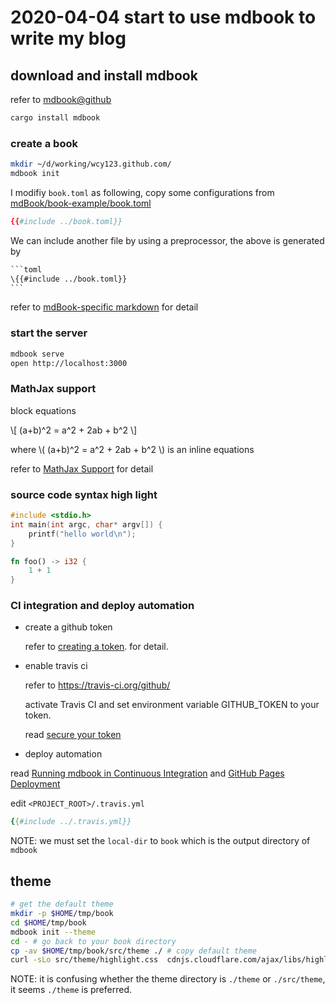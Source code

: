 # 2020-04-04 start to use mdbook to write my blog

## download and install mdbook

refer to [mdbook@github](https://github.com/rust-lang/mdBook)

```bash
cargo install mdbook
```

### create a book

```bash
mkdir ~/d/working/wcy123.github.com/
mdbook init
```

I modifiy `book.toml` as following, copy some configurations from [mdBook/book-example/book.toml](https://github.com/rust-lang/mdBook/blob/master/book-example/book.toml)


```toml
{{#include ../book.toml}}
```

We can include another file by using a preprocessor, the above is generated by

````hbs
```toml
\{{#include ../book.toml}}
```
````

refer to [mdBook-specific markdown](https://github.com/rust-lang/mdBook/blob/master/book-example/src/format/mdbook.md) for detail

### start the server

```bash
mdbook serve
open http://localhost:3000
```

### MathJax support


block equations

\\[
(a+b)^2 = a^2 + 2ab + b^2
\\]

where \\( (a+b)^2 = a^2 + 2ab + b^2 \\) is an inline equations

refer to [MathJax Support](https://rust-lang.github.io/mdBook/format/mathjax.html) for detail

### source code syntax high light


```c
#include <stdio.h>
int main(int argc, char* argv[]) {
    printf("hello world\n");
}
```

```rust
fn foo() -> i32 {
    1 + 1
}
```

### CI integration and deploy automation

- create a github token

  refer to [creating a token]. for detail.

- enable travis ci

    refer to https://travis-ci.org/github/

    activate Travis CI and set environment variable GITHUB_TOKEN to your token.

    read [secure your token][secure your data]

- deploy automation

read [Running mdbook in Continuous Integration] and [GitHub Pages Deployment][github pages deployment]

edit `<PROJECT_ROOT>/.travis.yml`

```yaml
{{#include ../.travis.yml}}
```

[secure your data]: https://docs.travis-ci.com/user/best-practices-security#recommendations-on-how-to-avoid-leaking-secrets-to-build-logs

[creating a token]: https://help.github.com/en/github/authenticating-to-github/creating-a-personal-access-token-for-the-command-line#creating-a-token

[Running mdbook in Continuous Integration]: https://github.com/rust-lang/mdBook/blob/master/book-example/src/continuous-integration.md

[GitHub Pages Deployment]: https://docs.travis-ci.com/user/deployment/pages/

NOTE: we must set the `local-dir` to `book` which is the output directory of `mdbook`


## theme

```bash
# get the default theme
mkdir -p $HOME/tmp/book
cd $HOME/tmp/book
mdbook init --theme
cd - # go back to your book directory
cp -av $HOME/tmp/book/src/theme ./ # copy default theme
curl -sLo src/theme/highlight.css  cdnjs.cloudflare.com/ajax/libs/highlight.js/9.18.1/styles/solarized-light.min.css
```

NOTE: it is confusing whether the theme directory is `./theme` or `./src/theme`, it seems `./theme` is preferred.
